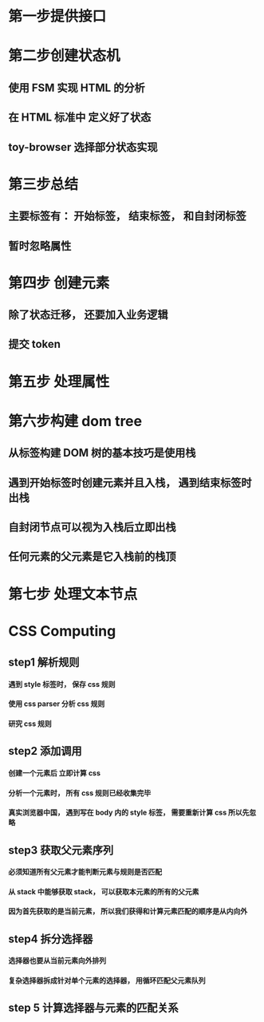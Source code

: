 

# 第一步提供接口

# 第二步创建状态机

## 使用 FSM 实现 HTML 的分析

## 在 HTML 标准中 定义好了状态

## toy-browser 选择部分状态实现

# 第三步总结

## 主要标签有： 开始标签， 结束标签， 和自封闭标签

## 暂时忽略属性

# 第四步 创建元素

## 除了状态迁移， 还要加入业务逻辑

## 提交 token

# 第五步 处理属性

# 第六步构建 dom tree

## 从标签构建 DOM 树的基本技巧是使用栈

## 遇到开始标签时创建元素并且入栈， 遇到结束标签时出栈

## 自封闭节点可以视为入栈后立即出栈

## 任何元素的父元素是它入栈前的栈顶

# 第七步 处理文本节点

# CSS Computing

## step1 解析规则

#### 遇到 style 标签时， 保存 css 规则

#### 使用 css parser 分析 css 规则

#### 研究 css 规则

## step2 添加调用

#### 创建一个元素后 立即计算 css

#### 分析一个元素时， 所有 css 规则已经收集完毕

#### 真实浏览器中国， 遇到写在 body 内的 style 标签， 需要重新计算 css 所以先忽略

## step3 获取父元素序列

#### 必须知道所有父元素才能判断元素与规则是否匹配

#### 从 stack 中能够获取 stack， 可以获取本元素的所有的父元素

#### 因为首先获取的是当前元素， 所以我们获得和计算元素匹配的顺序是从内向外

## step4 拆分选择器

#### 选择器也要从当前元素向外排列

#### 复杂选择器拆成针对单个元素的选择器， 用循环匹配父元素队列

## step 5 计算选择器与元素的匹配关系
